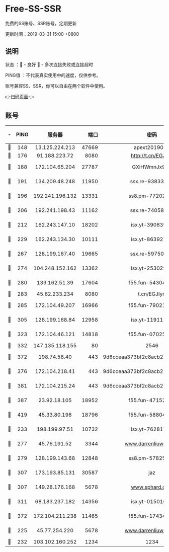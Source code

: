 # Free-SS-SSR

免费的SS账号、SSR账号，定期更新

更新时间：2019-03-31 15:00 +0800

## 说明

状态     ：🙂 - 良好 🙁 - 多次连接失败或连接超时

PING值   ：不代表真实使用中的速度，仅供参考。

账号兼容SS、SSR，你可以自由在两个软件中使用。

👉[扫码页面](https://liesauer.github.io/Free-SS-SSR/)👈

## 账号

|-|PING|服务器|端口|密码|加密方式|区域|
|:----:|:----:|:-----:|-----:|:----:|:----:|:----:|
|🙂|148|13.125.224.213|47669|apext2019001|chacha20|KR|
|🙂|176|91.188.223.72|8080|http://t.cn/EGJIyrl|rc4-md5|RU|
|🙂|188|172.104.65.204|27787|GXiHWmnJx94S|aes-256-cfb|JP|
|🙂|191|134.209.48.248|11950|ssx.re-93833842|aes-256-cfb|US|
|🙂|196|192.241.196.132|13331|ss8.pm-77202477|aes-256-cfb|US|
|🙂|206|192.241.198.43|11162|ssx.re-74058844|aes-256-cfb|US|
|🙂|212|162.243.147.10|18202|isx.yt-39083950|aes-256-cfb|US|
|🙂|229|162.243.134.30|10111|isx.yt-86392751|aes-256-cfb|US|
|🙂|267|128.199.167.40|19665|ssx.re-59750584|aes-256-cfb|SG|
|🙂|274|104.248.152.162|13362|isx.yt-25302906|aes-256-cfb|SG|
|🙂|280|139.162.51.39|17604|f55.fun-54304420|aes-256-cfb|SG|
|🙂|283|45.62.233.234|8080|t.cn/EGJIyrl|rc4-md5|CA|
|🙂|285|172.104.49.207|16966|f55.fun-79021247|aes-256-cfb|SG|
|🙂|305|128.199.168.84|12958|isx.yt-11911105|aes-256-cfb|SG|
|🙂|323|172.104.46.121|14818|f55.fun-07025782|aes-256-cfb|SG|
|🙂|332|147.135.118.155|80|2546|chacha20|US|
|🙂|372|198.74.58.40|443|9d6cceaa373bf2c8acb22e60b6a58be6|aes-256-cfb|US|
|🙂|376|172.104.218.41|443|9d6cceaa373bf2c8acb22e60b6a58be6|aes-256-cfb|US|
|🙂|381|172.104.215.24|443|9d6cceaa373bf2c8acb22e60b6a58be6|aes-256-cfb|US|
|🙂|387|23.92.18.105|18952|f55.fun-47152310|aes-256-cfb|US|
|🙂|419|45.33.80.198|18796|f55.fun-58804733|aes-256-cfb|US|
|🙂|233|198.199.97.51|10732|isx.yt-76281736|aes-256-cfb|US|
|🙂|277|45.76.191.52|3344|www.darrenliuwei.com|aes-256-cfb|JP|
|🙂|279|128.199.143.68|12848|ss8.pm-57825302|aes-256-cfb|SG|
|🙂|307|173.193.85.131|30587|jaz|aes-256-cfb|US|
|🙂|307|149.28.176.168|5678|www.sphard.com|aes-256-cfb|AU|
|🙂|311|68.183.237.182|14356|isx.yt-01501633|aes-256-cfb|SG|
|🙂|372|172.104.211.238|11465|f55.fun-17434247|aes-256-cfb|US|
|🙁|225|45.77.254.220|5678|www.darrenliuwei.com|aes-256-cfb|SG|
|🙁|232|103.102.160.252|1234|1234|rc4-md5|JP|
